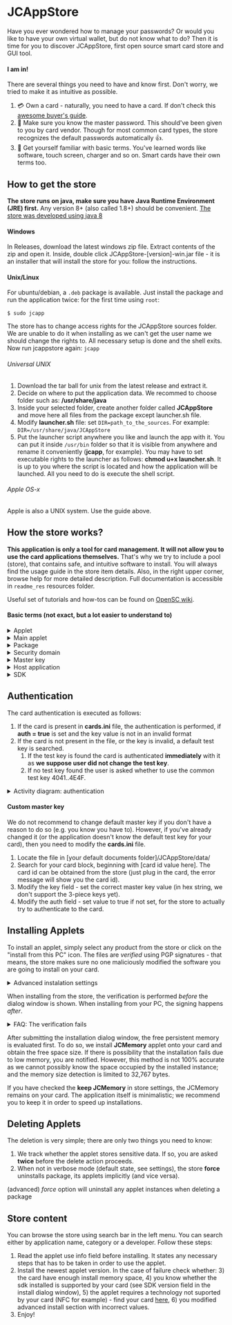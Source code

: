 # JCAppStore 

Have you ever wondered how to manage your passwords? Or would you like to have your own virtual wallet, but do not know what to do? Then it is time for you to discover JCAppStore, first open source smart card store and GUI tool.

#### I am in! ####

There are several things you need to have and know first. Don't worry, we tried to make it as 
intuitive as possible.

1. :credit_card: Own a card - naturally, you need to have a card. If don't check this 
[awesome buyer's guide](https://github.com/martinpaljak/GlobalPlatformPro/tree/master/docs/JavaCardBuyersGuide). 
2. :key: Make sure you know the master password. This should've been given to you 
by card vendor. Though for most common card types, the store recognizes the default passwords 
automatically :thumbsup:.
3. :abcd: Get yourself familiar with basic terms. You've learned words like software, touch 
screen, charger and so on. Smart cards have their own terms too.

How to get the store
-----

**The store runs on java, make sure you have Java Runtime Environment (JRE) first.** Any version 8+ 
(also called 1.8+) should be convenient. [The store was developed using java 8](https://www.oracle.com/technetwork/java/javase/downloads/jre8-downloads-2133155.html)

#### Windows
In Releases, download the latest windows zip file. Extract contents of the zip and open it. Inside, double click 
JCAppStore-[version]-win.jar file - it is an installer that will install the store for you: follow the instructions.

#### Unix/Linux
For ubuntu/debian, a `.deb` package is available. Just install the package and run the application twice: for the first time using `root`:
```
$ sudo jcapp
```
The store has to change access rights for the JCAppStore sources folder. We are unable to do it when installing as we can't 
get the user name we should change the rights to. All necessary setup is done and the shell exits. Now run jcappstore again: `jcapp`

###### Universal UNIX
1. Download the tar ball for unix from the latest release and extract it.
2. Decide on where to put the application data. We recommed to choose folder such as: **/usr/share/java**
3. Inside your selected folder, create another folder called **JCAppStore** and move here all files from the package except launcher.sh file.
4. Modify **launcher.sh** file: set `DIR=path_to_the_sources`. For example: `DIR=/usr/share/java/JCAppStore`
5. Put the launcher script anywhere you like and launch the app with it. You can put it inside `/usr/bin` folder so that it is 
visible from anywhere and rename it conveniently (**jcapp**, for example). You may have to set executable rights to the launcher as follows: 
**chmod u+x launcher.sh**. It is up to you where the script is located and how the application will be launched. 
All you need to do is execute the shell script.

###### Apple OS-x
Apple is also a UNIX system. Use the guide above.



How the store works?
------

**This application is only a tool for card management. It will not allow you to use the card 
applications themselves.** That's why we try to include a pool (store), that contains safe, and
intuitive software to install. You will always find the usage guide in the store item details. 
Also, in the right upper corner, browse help for more detailed description. 
Full documentation is accessible in `readme_res` resources folder.

Useful set of tutorials and how-tos can be found on [OpenSC wiki](https://github.com/OpenSC/OpenSC/wiki/Using-smart-cards-with-applications).

#### Basic terms (not exact, but a lot easier to understand to) ####
<details>
   <summary>Applet</summary>
   <p>Applet is the software running on your card. You can think of it as a synonym for application. Applet identifier is often called AID.</p>
</details>

<details>
   <summary>Main applet</summary>
   <p>Main applet is the default application running. Rarely, some applets require to be main in order to work. Most likely you will not have any applet as a main.
   <br>
   <br>Why main applet (you can skip this): if an applet isn't main, the card manager has to select the applet first before sending any applet-specific commands. 
   Some host applications may implicitly suppose that
   their applet is the main and skip the selection part. Fortunately, most hosts do selecting.</p>
</details>

<details>
   <summary>Package</summary>
   <p>Package is a context for applet. The applets or applications are installed from a package. Package can have more applets active.</p>
</details>

<details>
   <summary>Security domain</summary>
   <p>It is a card manager. It is also an applet.</p>
</details>

<details>
   <summary>Master key</summary>
   <p>The master key is not a PIN or a card password you are used to. 
   The key may be one single long sequence (minimum of 16 characters), or it can consist
   of three parts. **You need not to change the deafult master key.** The store supports one-valued keys only (which can be derived from the tree parts too).
   Master key is the key that is required from you by a card manager (security domain). Without the key, you 
   can't modify (e.g. install, delete..) the card contents. 
   More on https://github.com/martinpaljak/GlobalPlatformPro/wiki/Keys. </p>
</details>

<details>
   <summary>Host application</summary>
   <p>The applet on a card needs to communicate with something on your computer. Most applets do not have
   these hosts and thus are very difficult to use. The store does not offer such software.
   
   There are two types of host applications - with GUI and without.
   For host applications that can be used through command line only (without GUI) see guide 'Command line'
   in the app help section (right upper corner). GUI host should be intuitive.</p>
</details>

<details>
   <summary>SDK</summary>
   <p>Setup development kit; a library for card software. If install fails, the cause
   may be that your card does not support the newest SDK: you can try to install with older
   SDK instead. All versions in 2.x.x form are usually supported.</p>
</details>

Authentication
-----
The card authentication is executed as follows:
1) If the card is present in **cards.ini** file, the authentication is performed, if **auth = true** is set and the key value is not in an invalid format
2) If the card is not present in the file, or the key is invalid, a default test key is searched.
    1) If the test key is found the card is authenticated **immediately** with it as **we suppose user did not change the test key**.
    2) If no test key found the user is asked whether to use the common test key 4041..4E4F.

<details>
   <summary>Activity diagram: authentication</summary>
   
   ![Authentication activity diagram](readme-res/auth-activity-diagram.png)
</details>



#### Custom master key ####

We do not recommend to change default master key if you don't have a reason to do so 
(e.g. you know you have to). However, if you've already changed it (or the application doesn't know the default test key for your card), 
then you need to modify the **cards.ini** file.

1) Locate the file in \[your default documents folder\]/JCAppStore/data/
2) Search for your card block, beginning with \[card id value here\]. The card id can be obtained from the store (just plug in the card, the error message will show you the card id).
3) Modify the key field - set the correct master key value (in hex string, we don't support the 3-piece keys yet).
4) Modify the auth field - set value to true if not set, for the store to actually try to authenticate to the card.


Installing Applets
-----
To install an applet, simply select any product from the store or click on the "install from this PC" icon. The files are _verified_
using PGP signatures - that means, the store makes sure no one maliciously modified the software you are going to install on your card.

<details>
   <summary>Advanced instalation settings</summary>
   <p>
   
   **You do not need this feature if you are not an advanced user.**
   The values that are used in the advanced settings are hexadecimal numbers. That is, valid characters are **123456789ABCDEFabcdef** only.
   
   _Applets checkboxes_: select the applet(s) to install if more available. Also, custom AID is supported.
   
   _Installation parameters_: is a value passed to the application when installing. The target applet use info section in store provides necessary information.
   
   _Force installation_: will install the applet using force. That is, any applet that would block the installation is removed first (keep this checked for reinstall). 
   
   _Custom signature file_: available when custom-installing. You can attach detached signature file to auto-verify the signature. The process requires you
   to have GPGnu installed and necessary key imported. We do not support auto-importing as we will not touch anyone's keyring.
   </p>
</details> 

When installing from the store, the verification is performed _before_ the dialog window is shown. When installing from your PC, the signing happens _after_.

<details>
   <summary>FAQ: The verification fails</summary>
   <p>
   
   **The verification is not performed**: you need to have GnuPG installed and the store needs to be able to launch it (rights restrictions).
   
   **Missing file**: something or somebody probably modified your local copy of the store. Re-download the store before proceeding.
   
   **Signature failed**: make sure you have the required key in your GnuPG keyring.

   </p>
</details> 

After submitting the installation dialog window, the free persistent memory is evaluated first. To do so, we install **JCMemory** applet onto
your card and obtain the free space size. If there is possibility that the installation fails due to low memory, you are notified. However,
this method is not 100% accurate as we cannot possibly know the space occupied by the installed instance; and the memory size detection is limited
to 32,767 bytes.

If you have checked the **keep JCMemory** in store settings, the JCMemory remains on your card. The application itself is minimalistic; we recommend
you to keep it in order to speed up installations.

Deleting Applets
-----
The deletion is very simple; there are only two things you need to know:
1) We track whether the applet stores sensitive data. If so, you are asked **twice** before the delete action proceeds.
2) When not in verbose mode (default state, see settings), the store **force** uninstalls package, its applets implicitly (and vice versa). 

 (advanced) _force_ option will uninstall any applet instances when deleting a package


Store content
-----
You can browse the store using search bar in the left menu. You can search either by application name, category or a developer. Follow these steps:

1) Read the applet use info field before installing. It states any necessary steps that has to be taken in order to use the applet.
2) Install the newest applet version. In the case of failure check whether:
    3) the card have enough install memory space,
    4) you know whether the sdk installed is supported by your card (see SDK version field in the install dialog window),
    5) the applet requires a technology not suported by your card (NFC for example) - find your card [here](https://www.fi.muni.cz/~xsvenda/jcalgtest/),
    6) you modified advanced install section with incorrect values.
6) Enjoy!    